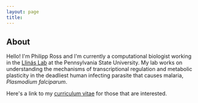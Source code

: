 ```yaml
---
layout: page
title:
---
```


## About

Hello! I'm Philipp Ross and I'm currently a computational biologist working in the [Llinás Lab](http://llinaslab.psu.edu/) at the Pennsylvania State University. My lab works on understanding the mechanisms of transcriptional regulation and metabolic plasticity in the deadliest human infecting parasite that causes malaria, *Plasmodium falciparum*.

Here's a link to my [curriculum vitae](./docs/Ross_Philipp_CV.pdf) for those that are interested.
